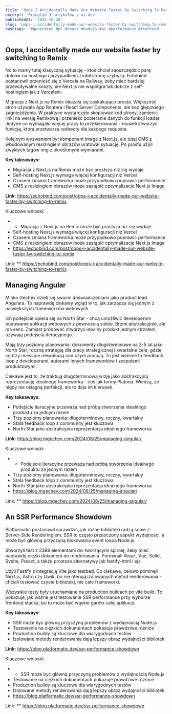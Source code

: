 ```yaml
---
title: 'Oops I Accidentally Made Our Website Faster By Switching To Remix Managing Angular An Ssr Performance Showdown'
excerpt: 'Przegląd 3 artykułów z ui.dev'
publishedAt: '2025-10-26'
slug: 'oops-i-accidentally-made-our-website-faster-by-switching-to-remix-managing-angular-an-ssr-performance-showdown'
hashtags: '#generated #pl #react #nodejs #ai #performance #frontend'
---
```


## Oops, I accidentally made our website faster by switching to Remix

No to mamy tutaj klasyczną sytuację - ktoś chciał zaoszczędzić parę dolców na hostingu i przypadkiem zrobił stronę szybszą. Echobind postanowił przenieść się z Vercela na Railway, żeby mieć bardziej przewidywalne koszty, ale Next.js nie współgra tak dobrze z self-hostingiem jak z Vercelem.

Migracja z Next.js na Remix okazała się zaskakująco prosta. Większość stron używała App Routera i React Server Components, ale bez głębokiego zagnieżdżenia. W praktyce wystarczyło skopiować kod strony, zamienić linki na wersję Remixową i przenieść pobieranie danych do funkcji loader. Jedyne co wymagało więcej pracy to przekierowania - musieli stworzyć funkcję, która przetwarza redirecty dla każdego requesta.

Kolejnym wyzwaniem był komponent Image z Next.js, ale tutaj CMS z wbudowanym resizingiem obrazów uratował sytuację. Po prostu użyli zwykłych tagów img z określonymi wymiarami.

**Key takeaways:**
- Migracja z Next.js na Remix może być prostsza niż się wydaje
- Self-hosting Next.js wymaga więcej konfiguracji niż Vercel
- Czasem zmiana frameworka może przypadkowo poprawić performance
- CMS z resizingiem obrazów może zastąpić optymalizacje Next.js Image

**Link:** https://echobind.com/post/oops-i-accidentally-made-our-website-faster-by-switching-to-remix

Kluczowe wnioski:
- - Migracja z Next.js na Remix może być prostsza niż się wydaje
- Self-hosting Next.js wymaga więcej konfiguracji niż Vercel
- Czasem zmiana frameworka może przypadkowo poprawić performance
- CMS z resizingiem obrazów może zastąpić optymalizacje Next.js Image
- https://echobind.com/post/oops-i-accidentally-made-our-website-faster-by-switching-to-remix

Link: ** https://echobind.com/post/oops-i-accidentally-made-our-website-faster-by-switching-to-remix

## Managing Angular

Minko Gechev dzieli się swoimi doświadczeniami jako product lead Angulara. To naprawdę ciekawy wgląd w to, jak zarządza się jednym z największych frameworków webowych.

Ich podejście opiera się na North Star - chcą umożliwić developerom budowanie aplikacji webowych z pewnością siebie. Brzmi abstrakcyjnie, ale ma sens. Zamiast próbować stworzyć idealny produkt jednym strzałem, używają podejścia iteracyjnego.

Mają trzy poziomy planowania: dokumenty długoterminowe na 3-5 lat jako North Star, roczną strategię dla pracy strategicznej i kwartalne cele, gdzie co trzy miesiące reewaluują nad czym pracują. To jest właśnie ta feedback loop z developerami, autorami innych frameworków i zespołami produktowymi.

Ciekawe jest to, że traktują długoterminową wizję jako abstrakcyjną reprezentację idealnego frameworka - coś jak formy Platona. Wiedzą, że nigdy nie osiągną perfekcji, ale to daje im kierunek.

**Key takeaways:**
- Podejście iteracyjne przeważa nad próbą stworzenia idealnego produktu za jednym razem
- Trzy poziomy planowania: długoterminowy, roczny, kwartalny
- Stała feedback loop z community jest kluczowa
- North Star jako abstrakcyjna reprezentacja idealnego frameworka

**Link:** https://blog.mgechev.com/2024/08/25/managing-angular/

Kluczowe wnioski:
- - Podejście iteracyjne przeważa nad próbą stworzenia idealnego produktu za jednym razem
- Trzy poziomy planowania: długoterminowy, roczny, kwartalny
- Stała feedback loop z community jest kluczowa
- North Star jako abstrakcyjna reprezentacja idealnego frameworka
- https://blog.mgechev.com/2024/08/25/managing-angular/

Link: ** https://blog.mgechev.com/2024/08/25/managing-angular/

## An SSR Performance Showdown

Platformatic postanowił sprawdzić, jak różne biblioteki radzą sobie z Server-Side Renderingiem. SSR to często przeoczony aspekt wydajności, a może być główną przyczyną blokowania event loopa Node.js.

Stworzyli test z 2398 elementami div tworzącymi spiralę, żeby mieć naprawdę ciężki dokument do renderowania. Porównali React, Vue, Solid, Svelte, Preact, a także prostsze alternatywy jak fastify-html i ejs.

Użyli Fastify z integracją Vite jako testbed. Co ciekawe, celowo pominęli Next.js, Astro czy Qwik, bo nie oferują izolowanych metod renderowania - chcieli testować czyste biblioteki, nie całe frameworki.

Wszystkie testy były uruchamiane na production buildach po vite build. To pokazuje, jak ważne jest testowanie SSR performance przy wyborze frontend stacka, bo to może być wąskie gardło całej aplikacji.

**Key takeaways:**
- SSR może być główną przyczyną problemów z wydajnością Node.js
- Testowanie na ciężkich dokumentach pokazuje prawdziwe różnice
- Production buildy są kluczowe dla wiarygodnych testów
- Izolowane metody renderowania dają lepszy obraz wydajności bibliotek

**Link:** https://blog.platformatic.dev/ssr-performance-showdown

Kluczowe wnioski:
- - SSR może być główną przyczyną problemów z wydajnością Node.js
- Testowanie na ciężkich dokumentach pokazuje prawdziwe różnice
- Production buildy są kluczowe dla wiarygodnych testów
- Izolowane metody renderowania dają lepszy obraz wydajności bibliotek
- https://blog.platformatic.dev/ssr-performance-showdown

Link: ** https://blog.platformatic.dev/ssr-performance-showdown